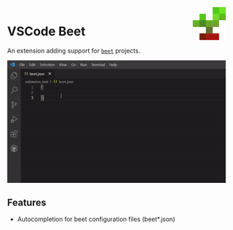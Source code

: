 <img align="right" src="https://raw.githubusercontent.com/OrangeUtan/vscode-beet/main/images/icon.png?sanitize=true" alt="logo" width="76">

# VSCode Beet

An extension adding support for [`beet`](https://github.com/mcbeet/beet) projects.

![](images/demo.gif)

## Features
- Autocompletion for beet configuration files (beet*.json)